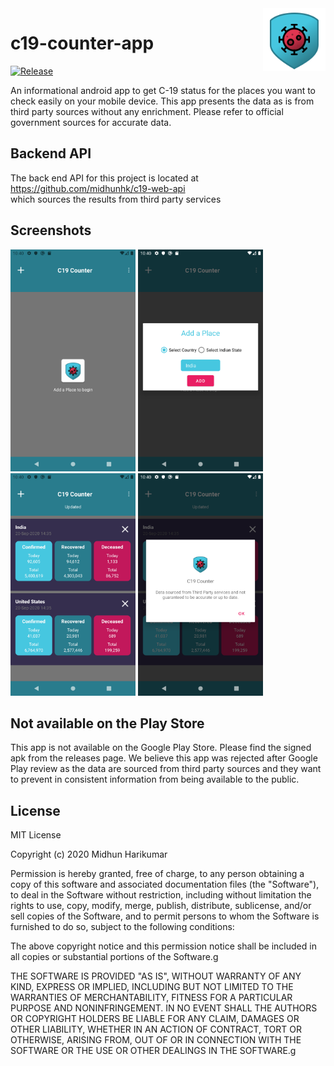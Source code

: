 <img align="right" height="100" src="https://raw.githubusercontent.com/midhunhk/artwork/master/C19Counter/export/app_icon.png" />

# c19-counter-app
[![Release](https://img.shields.io/github/release/midhunhk/c19-counter-app.svg)](https://github.com/midhunhk/c19-counter-app/releases)

An informational android app to get C-19 status for the places you want to check easily on your mobile device.
This app presents the data as is from third party sources without any enrichment.
Please refer to official government sources for accurate data.

## Backend API
The back end API for this project is located at  
https://github.com/midhunhk/c19-web-api  
which sources the results from third party services

## Screenshots
<img alt="Home" src="https://github.com/midhunhk/artwork/blob/master/C19Counter/export/screen-shots/Screenshot_1600612808.png?raw=true" width="200"/> <img alt="Add a Place" src="https://raw.githubusercontent.com/midhunhk/artwork/master/C19Counter/export/screen-shots/Screenshot_1600612815.png" width="200"/> <img alt="Results" src="https://raw.githubusercontent.com/midhunhk/artwork/master/C19Counter/export/screen-shots/Screenshot_1600612834.png" width="200"/> <img alt="About" src="https://raw.githubusercontent.com/midhunhk/artwork/master/C19Counter/export/screen-shots/Screenshot_1600612841.png" width="200"/>

## Not available on the Play Store
This app is not available on the Google Play Store. Please find the signed apk from the releases page.
We believe this app was rejected after Google Play review as the data are sourced from third party sources and they want to prevent
in consistent information from being available to the public.

## License
MIT License

Copyright (c) 2020 Midhun Harikumar

Permission is hereby granted, free of charge, to any person obtaining a copy
of this software and associated documentation files (the "Software"), to deal
in the Software without restriction, including without limitation the rights
to use, copy, modify, merge, publish, distribute, sublicense, and/or sell
copies of the Software, and to permit persons to whom the Software is
furnished to do so, subject to the following conditions:

The above copyright notice and this permission notice shall be included in all
copies or substantial portions of the Software.g

THE SOFTWARE IS PROVIDED "AS IS", WITHOUT WARRANTY OF ANY KIND, EXPRESS OR
IMPLIED, INCLUDING BUT NOT LIMITED TO THE WARRANTIES OF MERCHANTABILITY,
FITNESS FOR A PARTICULAR PURPOSE AND NONINFRINGEMENT. IN NO EVENT SHALL THE
AUTHORS OR COPYRIGHT HOLDERS BE LIABLE FOR ANY CLAIM, DAMAGES OR OTHER
LIABILITY, WHETHER IN AN ACTION OF CONTRACT, TORT OR OTHERWISE, ARISING FROM,
OUT OF OR IN CONNECTION WITH THE SOFTWARE OR THE USE OR OTHER DEALINGS IN THE
SOFTWARE.g